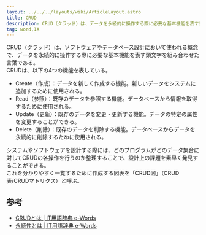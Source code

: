 ```yaml
---
layout: ../../../layouts/wiki/ArticleLayout.astro
title: CRUD
description: CRUD（クラッド）は、データを永続的に操作する際に必要な基本機能を表す頭文字（Create, Read, Update, Delete）を組み合わせた言葉。
tag: word,IA
---
```

CRUD（クラッド）は、ソフトウェアやデータベース設計において使われる概念で、データを永続的に操作する際に必要な基本機能を表す頭文字を組み合わせた言葉である。  
CRUDは、以下の4つの機能を表している。

- Create（作成）：データを新しく作成する機能。新しいデータをシステムに追加するために使用される。
- Read（参照）：既存のデータを参照する機能。データベースから情報を取得するために使用される。
- Update（更新）：既存のデータを変更・更新する機能。データの特定の属性を変更することができる。
- Delete（削除）：既存のデータを削除する機能。データベースからデータを永続的に削除するために使用される。

システムやソフトウェアを設計する際には、どのプログラムがどのデータ集合に対してCRUDの各操作を行うのか整理することで、設計上の課題を素早く発見することができる。  
これを分かりやすく一覧するために作成する図表を「CRUD図」（CRUD表/CRUDマトリクス）と呼ぶ。

## 参考
- [CRUDとは | IT用語辞典 e-Words](https://e-words.jp/w/CRUD.html)
- [永続性とは | IT用語辞典 e-Words](https://e-words.jp/w/%E6%B0%B8%E7%B6%9A%E6%80%A7.html)
